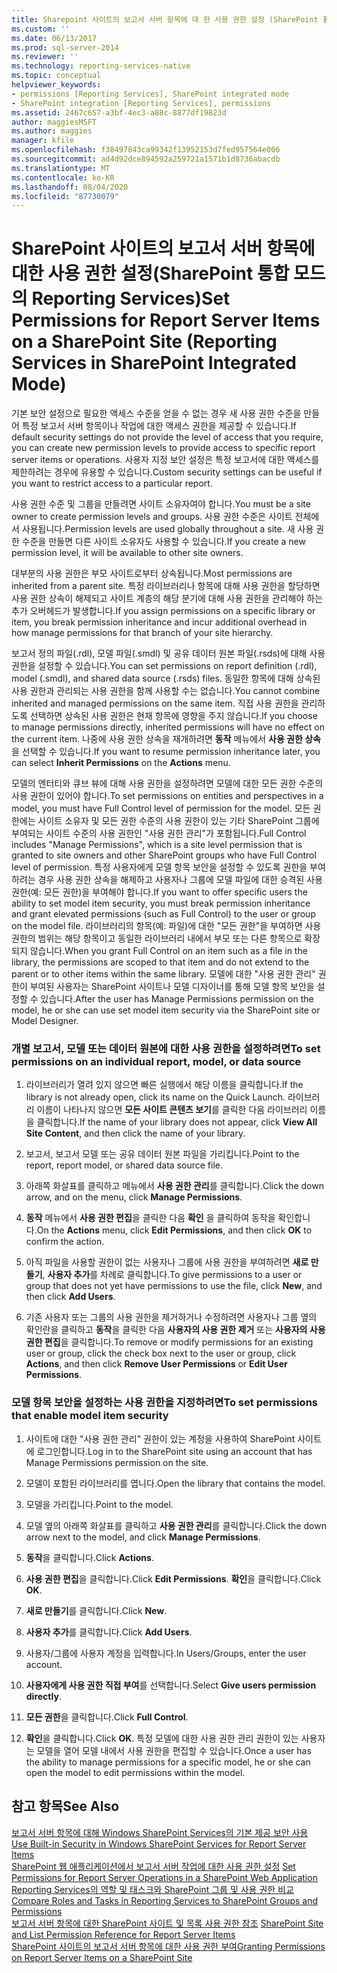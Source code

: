 ```yaml
---
title: Sharepoint 사이트의 보고서 서버 항목에 대 한 사용 권한 설정 (SharePoint 통합 모드의 Reporting Services) | Microsoft Docs
ms.custom: ''
ms.date: 06/13/2017
ms.prod: sql-server-2014
ms.reviewer: ''
ms.technology: reporting-services-native
ms.topic: conceptual
helpviewer_keywords:
- permissions [Reporting Services], SharePoint integrated mode
- SharePoint integration [Reporting Services], permissions
ms.assetid: 2467c657-a3bf-4ec3-a88c-8877df19823d
author: maggiesMSFT
ms.author: maggies
manager: kfile
ms.openlocfilehash: f38497843ca99342f13952153d7fed957564e006
ms.sourcegitcommit: ad4d92dce894592a259721a1571b1d8736abacdb
ms.translationtype: MT
ms.contentlocale: ko-KR
ms.lasthandoff: 08/04/2020
ms.locfileid: "87730079"
---
```

# <a name="set-permissions-for-report-server-items-on-a-sharepoint-site-reporting-services-in-sharepoint-integrated-mode"></a><span data-ttu-id="7bbb8-102">SharePoint 사이트의 보고서 서버 항목에 대한 사용 권한 설정(SharePoint 통합 모드의 Reporting Services)</span><span class="sxs-lookup"><span data-stu-id="7bbb8-102">Set Permissions for Report Server Items on a SharePoint Site (Reporting Services in SharePoint Integrated Mode)</span></span>
  <span data-ttu-id="7bbb8-103">기본 보안 설정으로 필요한 액세스 수준을 얻을 수 없는 경우 새 사용 권한 수준을 만들어 특정 보고서 서버 항목이나 작업에 대한 액세스 권한을 제공할 수 있습니다.</span><span class="sxs-lookup"><span data-stu-id="7bbb8-103">If default security settings do not provide the level of access that you require, you can create new permission levels to provide access to specific report server items or operations.</span></span> <span data-ttu-id="7bbb8-104">사용자 지정 보안 설정은 특정 보고서에 대한 액세스를 제한하려는 경우에 유용할 수 있습니다.</span><span class="sxs-lookup"><span data-stu-id="7bbb8-104">Custom security settings can be useful if you want to restrict access to a particular report.</span></span>  
  
 <span data-ttu-id="7bbb8-105">사용 권한 수준 및 그룹을 만들려면 사이트 소유자여야 합니다.</span><span class="sxs-lookup"><span data-stu-id="7bbb8-105">You must be a site owner to create permission levels and groups.</span></span> <span data-ttu-id="7bbb8-106">사용 권한 수준은 사이트 전체에서 사용됩니다.</span><span class="sxs-lookup"><span data-stu-id="7bbb8-106">Permission levels are used globally throughout a site.</span></span> <span data-ttu-id="7bbb8-107">새 사용 권한 수준을 만들면 다른 사이트 소유자도 사용할 수 있습니다.</span><span class="sxs-lookup"><span data-stu-id="7bbb8-107">If you create a new permission level, it will be available to other site owners.</span></span>  
  
 <span data-ttu-id="7bbb8-108">대부분의 사용 권한은 부모 사이트로부터 상속됩니다.</span><span class="sxs-lookup"><span data-stu-id="7bbb8-108">Most permissions are inherited from a parent site.</span></span> <span data-ttu-id="7bbb8-109">특정 라이브러리나 항목에 대해 사용 권한을 할당하면 사용 권한 상속이 해제되고 사이트 계층의 해당 분기에 대해 사용 권한을 관리해야 하는 추가 오버헤드가 발생합니다.</span><span class="sxs-lookup"><span data-stu-id="7bbb8-109">If you assign permissions on a specific library or item, you break permission inheritance and incur additional overhead in how manage permissions for that branch of your site hierarchy.</span></span>  
  
 <span data-ttu-id="7bbb8-110">보고서 정의 파일(.rdl), 모델 파일(.smdl) 및 공유 데이터 원본 파일(.rsds)에 대해 사용 권한을 설정할 수 있습니다.</span><span class="sxs-lookup"><span data-stu-id="7bbb8-110">You can set permissions on report definition (.rdl), model (.smdl), and shared data source (.rsds) files.</span></span> <span data-ttu-id="7bbb8-111">동일한 항목에 대해 상속된 사용 권한과 관리되는 사용 권한을 함께 사용할 수는 없습니다.</span><span class="sxs-lookup"><span data-stu-id="7bbb8-111">You cannot combine inherited and managed permissions on the same item.</span></span> <span data-ttu-id="7bbb8-112">직접 사용 권한을 관리하도록 선택하면 상속된 사용 권한은 현재 항목에 영향을 주지 않습니다.</span><span class="sxs-lookup"><span data-stu-id="7bbb8-112">If you choose to manage permissions directly, inherited permissions will have no effect on the current item.</span></span> <span data-ttu-id="7bbb8-113">나중에 사용 권한 상속을 재개하려면 **동작** 메뉴에서 **사용 권한 상속** 을 선택할 수 있습니다.</span><span class="sxs-lookup"><span data-stu-id="7bbb8-113">If you want to resume permission inheritance later, you can select **Inherit Permissions** on the **Actions** menu.</span></span>  
  
 <span data-ttu-id="7bbb8-114">모델의 엔터티와 큐브 뷰에 대해 사용 권한을 설정하려면 모델에 대한 모든 권한 수준의 사용 권한이 있어야 합니다.</span><span class="sxs-lookup"><span data-stu-id="7bbb8-114">To set permissions on entities and perspectives in a model, you must have Full Control level of permission for the model.</span></span> <span data-ttu-id="7bbb8-115">모든 권한에는 사이트 소유자 및 모든 권한 수준의 사용 권한이 있는 기타 SharePoint 그룹에 부여되는 사이트 수준의 사용 권한인 "사용 권한 관리"가 포함됩니다.</span><span class="sxs-lookup"><span data-stu-id="7bbb8-115">Full Control includes "Manage Permissions", which is a site level permission that is granted to site owners and other SharePoint groups who have Full Control level of permission.</span></span> <span data-ttu-id="7bbb8-116">특정 사용자에게 모델 항목 보안을 설정할 수 있도록 권한을 부여하려는 경우 사용 권한 상속을 해제하고 사용자나 그룹에 모델 파일에 대한 승격된 사용 권한(예: 모든 권한)을 부여해야 합니다.</span><span class="sxs-lookup"><span data-stu-id="7bbb8-116">If you want to offer specific users the ability to set model item security, you must break permission inheritance and grant elevated permissions (such as Full Control) to the user or group on the model file.</span></span> <span data-ttu-id="7bbb8-117">라이브러리의 항목(예: 파일)에 대한 "모든 권한"을 부여하면 사용 권한의 범위는 해당 항목이고 동일한 라이브러리 내에서 부모 또는 다른 항목으로 확장되지 않습니다.</span><span class="sxs-lookup"><span data-stu-id="7bbb8-117">When you grant Full Control on an item such as a file in the library, the permissions are scoped to that item and do not extend to the parent or to other items within the same library.</span></span> <span data-ttu-id="7bbb8-118">모델에 대한 "사용 권한 관리" 권한이 부여된 사용자는 SharePoint 사이트나 모델 디자이너를 통해 모델 항목 보안을 설정할 수 있습니다.</span><span class="sxs-lookup"><span data-stu-id="7bbb8-118">After the user has Manage Permissions permission on the model, he or she can use set model item security via the SharePoint site or Model Designer.</span></span>  
  
### <a name="to-set-permissions-on-an-individual-report-model-or-data-source"></a><span data-ttu-id="7bbb8-119">개별 보고서, 모델 또는 데이터 원본에 대한 사용 권한을 설정하려면</span><span class="sxs-lookup"><span data-stu-id="7bbb8-119">To set permissions on an individual report, model, or data source</span></span>  
  
1.  <span data-ttu-id="7bbb8-120">라이브러리가 열려 있지 않으면 빠른 실행에서 해당 이름을 클릭합니다.</span><span class="sxs-lookup"><span data-stu-id="7bbb8-120">If the library is not already open, click its name on the Quick Launch.</span></span> <span data-ttu-id="7bbb8-121">라이브러리 이름이 나타나지 않으면 **모든 사이트 콘텐츠 보기**를 클릭한 다음 라이브러리 이름을 클릭합니다.</span><span class="sxs-lookup"><span data-stu-id="7bbb8-121">If the name of your library does not appear, click **View All Site Content**, and then click the name of your library.</span></span>  
  
2.  <span data-ttu-id="7bbb8-122">보고서, 보고서 모델 또는 공유 데이터 원본 파일을 가리킵니다.</span><span class="sxs-lookup"><span data-stu-id="7bbb8-122">Point to the report, report model, or shared data source file.</span></span>  
  
3.  <span data-ttu-id="7bbb8-123">아래쪽 화살표를 클릭하고 메뉴에서 **사용 권한 관리**를 클릭합니다.</span><span class="sxs-lookup"><span data-stu-id="7bbb8-123">Click the down arrow, and on the menu, click **Manage Permissions**.</span></span>  
  
4.  <span data-ttu-id="7bbb8-124">**동작** 메뉴에서 **사용 권한 편집**을 클릭한 다음 **확인** 을 클릭하여 동작을 확인합니다.</span><span class="sxs-lookup"><span data-stu-id="7bbb8-124">On the **Actions** menu, click **Edit Permissions**, and then click **OK** to confirm the action.</span></span>  
  
5.  <span data-ttu-id="7bbb8-125">아직 파일을 사용할 권한이 없는 사용자나 그룹에 사용 권한을 부여하려면 **새로 만들기**, **사용자 추가**를 차례로 클릭합니다.</span><span class="sxs-lookup"><span data-stu-id="7bbb8-125">To give permissions to a user or group that does not yet have permissions to use the file, click **New**, and then click **Add Users**.</span></span>  
  
6.  <span data-ttu-id="7bbb8-126">기존 사용자 또는 그룹의 사용 권한을 제거하거나 수정하려면 사용자나 그룹 옆의 확인란을 클릭하고 **동작**을 클릭한 다음 **사용자의 사용 권한 제거** 또는 **사용자의 사용 권한 편집**을 클릭합니다.</span><span class="sxs-lookup"><span data-stu-id="7bbb8-126">To remove or modify permissions for an existing user or group, click the check box next to the user or group, click **Actions**, and then click **Remove User Permissions** or **Edit User Permissions**.</span></span>  
  
### <a name="to-set-permissions-that-enable-model-item-security"></a><span data-ttu-id="7bbb8-127">모델 항목 보안을 설정하는 사용 권한을 지정하려면</span><span class="sxs-lookup"><span data-stu-id="7bbb8-127">To set permissions that enable model item security</span></span>  
  
1.  <span data-ttu-id="7bbb8-128">사이트에 대한 "사용 권한 관리" 권한이 있는 계정을 사용하여 SharePoint 사이트에 로그인합니다.</span><span class="sxs-lookup"><span data-stu-id="7bbb8-128">Log in to the SharePoint site using an account that has Manage Permissions permission on the site.</span></span>  
  
2.  <span data-ttu-id="7bbb8-129">모델이 포함된 라이브러리를 엽니다.</span><span class="sxs-lookup"><span data-stu-id="7bbb8-129">Open the library that contains the model.</span></span>  
  
3.  <span data-ttu-id="7bbb8-130">모델을 가리킵니다.</span><span class="sxs-lookup"><span data-stu-id="7bbb8-130">Point to the model.</span></span>  
  
4.  <span data-ttu-id="7bbb8-131">모델 옆의 아래쪽 화살표를 클릭하고 **사용 권한 관리**를 클릭합니다.</span><span class="sxs-lookup"><span data-stu-id="7bbb8-131">Click the down arrow next to the model, and click **Manage Permissions**.</span></span>  
  
5.  <span data-ttu-id="7bbb8-132">**동작**을 클릭합니다.</span><span class="sxs-lookup"><span data-stu-id="7bbb8-132">Click **Actions**.</span></span>  
  
6.  <span data-ttu-id="7bbb8-133">**사용 권한 편집**을 클릭합니다.</span><span class="sxs-lookup"><span data-stu-id="7bbb8-133">Click **Edit Permissions**.</span></span> <span data-ttu-id="7bbb8-134">**확인**을 클릭합니다.</span><span class="sxs-lookup"><span data-stu-id="7bbb8-134">Click **OK**.</span></span>  
  
7.  <span data-ttu-id="7bbb8-135">**새로 만들기**를 클릭합니다.</span><span class="sxs-lookup"><span data-stu-id="7bbb8-135">Click **New**.</span></span>  
  
8.  <span data-ttu-id="7bbb8-136">**사용자 추가**를 클릭합니다.</span><span class="sxs-lookup"><span data-stu-id="7bbb8-136">Click **Add Users**.</span></span>  
  
9. <span data-ttu-id="7bbb8-137">사용자/그룹에 사용자 계정을 입력합니다.</span><span class="sxs-lookup"><span data-stu-id="7bbb8-137">In Users/Groups, enter the user account.</span></span>  
  
10. <span data-ttu-id="7bbb8-138">**사용자에게 사용 권한 직접 부여**를 선택합니다.</span><span class="sxs-lookup"><span data-stu-id="7bbb8-138">Select **Give users permission directly**.</span></span>  
  
11. <span data-ttu-id="7bbb8-139">**모든 권한**을 클릭합니다.</span><span class="sxs-lookup"><span data-stu-id="7bbb8-139">Click **Full Control**.</span></span>  
  
12. <span data-ttu-id="7bbb8-140">**확인**을 클릭합니다.</span><span class="sxs-lookup"><span data-stu-id="7bbb8-140">Click **OK**.</span></span> <span data-ttu-id="7bbb8-141">특정 모델에 대한 사용 권한 관리 권한이 있는 사용자는 모델을 열어 모델 내에서 사용 권한을 편집할 수 있습니다.</span><span class="sxs-lookup"><span data-stu-id="7bbb8-141">Once a user has the ability to manage permissions for a specific model, he or she can open the model to edit permissions within the model.</span></span>  
  
## <a name="see-also"></a><span data-ttu-id="7bbb8-142">참고 항목</span><span class="sxs-lookup"><span data-stu-id="7bbb8-142">See Also</span></span>  
 <span data-ttu-id="7bbb8-143">[보고서 서버 항목에 대해 Windows SharePoint Services의 기본 제공 보안 사용](use-built-in-security-in-windows-sharepoint-services-for-report-server-items.md) </span><span class="sxs-lookup"><span data-stu-id="7bbb8-143">[Use Built-in Security in Windows SharePoint Services for Report Server Items](use-built-in-security-in-windows-sharepoint-services-for-report-server-items.md) </span></span>  
 <span data-ttu-id="7bbb8-144">[SharePoint 웹 애플리케이션에서 보고서 서버 작업에 대한 사용 권한 설정](set-permissions-for-report-server-operations-in-a-sharepoint-web-application.md) </span><span class="sxs-lookup"><span data-stu-id="7bbb8-144">[Set Permissions for Report Server Operations in a SharePoint Web Application](set-permissions-for-report-server-operations-in-a-sharepoint-web-application.md) </span></span>  
 <span data-ttu-id="7bbb8-145">[Reporting Services의 역할 및 태스크와 SharePoint 그룹 및 사용 권한 비교](../reporting-services-roles-tasks-vs-sharepoint-groups-permissions.md) </span><span class="sxs-lookup"><span data-stu-id="7bbb8-145">[Compare Roles and Tasks in Reporting Services to SharePoint Groups and Permissions](../reporting-services-roles-tasks-vs-sharepoint-groups-permissions.md) </span></span>  
 <span data-ttu-id="7bbb8-146">[보고서 서버 항목에 대한 SharePoint 사이트 및 목록 사용 권한 참조](sharepoint-site-and-list-permission-reference-for-report-server-items.md) </span><span class="sxs-lookup"><span data-stu-id="7bbb8-146">[SharePoint Site and List Permission Reference for Report Server Items](sharepoint-site-and-list-permission-reference-for-report-server-items.md) </span></span>  
 [<span data-ttu-id="7bbb8-147">SharePoint 사이트의 보고서 서버 항목에 대한 사용 권한 부여</span><span class="sxs-lookup"><span data-stu-id="7bbb8-147">Granting Permissions on Report Server Items on a SharePoint Site</span></span>](granting-permissions-on-report-server-items-on-a-sharepoint-site.md)  
  
  

